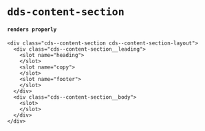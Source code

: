 # `dds-content-section`

#### `renders properly`

```
<div class="cds--content-section cds--content-section-layout">
  <div class="cds--content-section__leading">
    <slot name="heading">
    </slot>
    <slot name="copy">
    </slot>
    <slot name="footer">
    </slot>
  </div>
  <div class="cds--content-section__body">
    <slot>
    </slot>
  </div>
</div>

```

